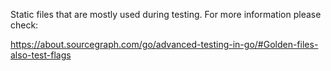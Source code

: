 
Static files that are mostly used during testing. For more information please check:

https://about.sourcegraph.com/go/advanced-testing-in-go/#Golden-files-also-test-flags
